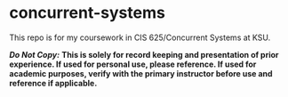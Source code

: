 # concurrent-systems
This repo is for my coursework in CIS 625/Concurrent Systems at KSU.

***Do Not Copy:*** **This is solely for record keeping and presentation of prior experience. If used for personal use, please reference. If used for academic purposes, verify with the primary instructor before use and reference if applicable.**  
